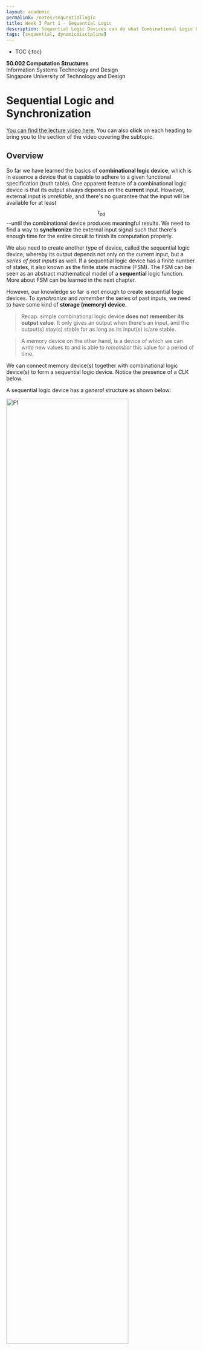 ```yaml
---
layout: academic
permalink: /notes/sequentiallogic
title: Week 3 Part 1 - Sequential Logic
description: Sequential Logic Devices can do what Combinational Logic Devices can't; to produce output that depends on both past and current input. 
tags: [sequential, dynamicdiscipline]
---
```



* TOC
{:toc}

**50.002 Computation Structures**
<br>
Information Systems Technology and Design
<br>
Singapore University of Technology and Design

# Sequential Logic and Synchronization
[You can find the lecture video here.](https://youtu.be/HlizelEp4Yc) You can also **click** on each heading to bring you to the section of the video covering the subtopic. 

## Overview


So far we have learned the basics of **combinational logic device**, which is in essence a device that is capable to adhere to a given functional specification (truth table). One apparent feature of a combinational logic device is that its output always depends on the **current** input.  However, external input is *unreliable*, and there's no guarantee that the input will be available for at least $$t_{pd}$$--until the combinational device produces meaningful results. We need to find a way to **synchronize** the external input signal such that there's enough time for the entire circuit to finish its computation properly. 

We also need to create another type of device, called the sequential logic device, whereby its output depends not only on the current input, but a *series of past inputs* as well.  If a sequential logic device has a finite number of states, it also known as the finite state machine (FSM). The FSM can be seen as an abstract mathematical model of a **sequential** logic function. More about FSM can be learned in the next chapter. 

However, our knowledge so far is not enough to create sequential logic devices. To *synchronize* and *remember* the series of past inputs, we need to have some kind of **storage (memory) device**. 

> Recap: simple combinational logic device **does not remember its output value**. It only gives an output when there's an input, and the output(s) stay(s) stable for as long as its input(s) is/are stable.

> A memory device on the other hand, is a device of which we can *write* new values to and is able to *remember* this value for a period of time.

We can connect memory device(s) together with combinational logic device(s) to form a sequential logic device. Notice the presence of a CLK below. 

A sequential logic device has a *general* structure as shown below:


<img src="https://dl.dropboxusercontent.com/s/7crg33w0e7yg2hn/Q1.png?raw=1"  alt="F1"  width="80%" height = "80%">

  
In the next few sections we will learn how to create this memory device labeled as **Registers** above (or more specifically, it is called *D Flip-Flop*). 

## Storage Device: D-Latch

  
A D Flip-Flop (memory device) is made using another device called a D-latch.  A D-latch can be created using a multiplexer with a **feedback** **loop**,

<img src="https://dl.dropboxusercontent.com/s/612f6bsfepegsbb/Q2.png?raw=1"  alt="Fig2"  width="30%" height = "30%">

>Note: this is **not** the only way to make a D-latch. A simple Google search will present you with some other alternatives.  We just use a multiplexer here to explain the idea easily. 

How it works:
- In practice, G is clock (CLK) signal. It will periodically **switch** between '1's and '0's (valid high voltage and valid low voltage) as shown in the image below:
<img src="https://dl.dropboxusercontent.com/s/1s4wmuj1bsfpmfp/Q3.png?raw=1"  alt="Fig5"  width="70%" height = "70%">

- Q is the output of the latch, and D is the (external) input that's placed at the second input port the latch. 
- Q is fed back as Q', the first input port of the latch. 

- If G is 1, then the input signal on wire D will be "passed" to / reflected at output wire Q, *independent of the signal on wire Q'.* Lets call this the **write mode**. <div class="redborder">The word "pass" through is used from this point onwards in this chapter to easily explain the behavior of the mux, that when G=1, then value at Q always reflects the value at D. However recall from from Week 1 lecture (CMOS) that the signal at Q is actually due to the VDD or GND and D is simply the input at the gate that activates or deactivates the pull-up or pull-down components of the latch.</div> 


-  If G is 0, then output signal on wire Q reflects the signal on wire Q', *independent of input wire D*. Lets call this the **read memory mode**.


How we intend to use the device:

> We supply input voltage (valid low or high) at wire D, and  simultaneously supply valid high voltage at G (or illustrated as Clock port in the figure below). 
>
>Then after some time, we supply valid low voltage at G. Hopefully at Q now we have the value that was supplied at D when G was high *without having to hold D's value(s) as they were*. 
>
>If we put many of these devices in parallel, we can have a fixed N-bit output that is "remembered" by the device without having to always supply these combination of values at the input ports D. We can then use the output of these memory devices as an input to the combinational logic device for at least as long as its $$t_{pd}$$ (to finish computation). *Hopefully, we then don't have to worry about unreliable external input anymore.* 

The figure below illustrates an example of 4-bit input and corresponding 4-bit output. Each of the device drawn as a rectangle (with the ">" symbol at its lower left corner) is called a **Flip-Flop** (see later section).  They are made up of D-latches. 

<img src="https://dl.dropboxusercontent.com/s/ruxrkxm1r6kog88/s1.png?raw=1"  alt="Fig3"  width="60%" height = "60%">

  
 <span style="background-color:yellow">  **Note**: From this point onwards, '1' simply means valid high voltage, and '0' means valid low voltage </span>. 
 
There are **two** problems that arises from using this simple D-latch in our electronic devices without any contract / rules:

1. **Storage of invalid information:** If G changes from `1` to `0` at the ***exact*** moment when D just turned **invalid** from previously being valid, then we might end up storing that  **invalid value of D** when the latch enters memory mode.

2. **Invalid/unstable output due to transition in input:** If the *existing* stable input value in D is flipped, e.g: is changed from '1' to '0' or vice versa,  the value at D will be invalid (*momentarily*) during this *transition*. The voltage value at D can also be invalid (unstable, unreliable) due to any disturbance. 

	This will affect the output at Q if G is 1, because it will pass **all** input from D to the output wire Q, regardless of whether it is a valid or stable input or not (during transition or any disturbance). We end up with potentially unstable/invalid output **half the time.** 

	In practice, this is *not acceptable* because we do not want our electronic devices (e.g: computers) to have invalid output computed (e.g: be unstable, or hang, or freeze) at any point in time, *even when D is transitioning*. We want it to be **robust**, and **reliable** at **all** times. 

	<div class="redbox"> Combinational component within an electronic device requires a certain amount of time ($$t_{pd}$$) to produce meaningful results; and over this time-frame we need to hold its input <strong>stable</strong>, however external input is *unreliable* so theres <strong>no guarantee</strong> that this requirement is fulfilled. </div>

	Therefore, we create another device to using D-latches, and they are called **D Flip-Flop** or more informally a *Register* to **synchronize** external input with the circuit's CLK, and also *switch* between write and memory mode as we intend it to behave.

	A **D Flip-Flop** with a right CLK setup will be able to produce a **valid and stable** output for an entire clock period -- *long enough* for any combinational logic connected downstream to finish its computation ($$t_{pd}$$) and produce meaningful output before the next **output** value is produced. 

We address these problems in the next two sections.

  

## The Dynamic Discipline

  

The *dynamic discipline* is a contract that is made to address the first problem above: the possibility of **storing invalid information** in the memory device. It is imperative to never violate the dynamic discipline to ensure any sequential logic circuits to work properly.

The dynamic discipline states that there are **two timing** **requirements for the input signal supplied at D**, named as $$T_{setup}$$ and $$T_{hold}$$, which lengths are:
1. $$T_{setup}$$ = *approximately* $$2 \times t_{pd}$$  of the components that make up the D-latch.

1. $$T_{hold}$$ =  *approximately* $$t_{pd}$$   of the components that make up the D-latch.

$$T_{setup}$$ is defined as  the minimum amount of time that the voltage on wire D needs to be valid/stable **BEFORE** the **clock edge changes from '1' to '0'** (turning from write mode to memory mode).


$$T_{hold}$$ is defined as the minimum amount of time that the voltage on wire D needs to be valid/stable **AFTER** the **clock edge reaches a valid '0' from a previous '1'**.

As explained in the previous notes,  $$t_{pd}$$ is the propagation delay of the combinational logic devices (components) that make up a D-latch, e.g: a multiplexer, which has a $$t_{pd}$$ value. The multiplexer can be made using a handful NAND gates. To clarify, this $$t_{pd}$$ is the propagation delay of that multiplexer or  components (combinational logic devices) that are used to make up a D-latch.

> Why are the lengths for $$T_{setup}$$ and $$T_{hold}$$ dependent on the the $$t_{pd}$$ of the components that make up the D-latch? 

 > For $$T_{setup}$$, you can figure this out by thinking, **how long** you **should** wait to ensure that the output signal at Q reflects what was supplied at D (requires $$1\times t_{pd}$$), and to ensure that this output at Q maintains this value when CLK at G turns `0` (from Q', requires *another* $$1\times t_{pd}$$). 

> For $$T_{hold}$$, you can figure this out by realising that CLK is an **input** to the D-latch system as well, and the device needs **some time** ($$1\times t_{pd}$$) to realise that it is in memory mode after CLK turns to a valid `0`. Throughout this brief period. of time, the input at D must be held valid/stable. 

## Edge-Triggered D Flip-Flop 

  

To address the second problem : the presence of **unstable/invalid output during transition of input**, we need to create another device called the *Edge-Triggered D Flip Flop* (or shortened as Flip-Flop) by putting two D-Latches in series as shown:

<img src="https://dl.dropboxusercontent.com/s/gtqq3c7i9d6vz3c/Q1.png?raw=1"  alt="Fig6"  width="80%" height = "80%">

At first, each of the two rectangles are the symbol of a regular D-latch. Putting them in series (and ***inverting*** the CLK signal fed to the first latch) results in a Flip-Flop (the rectangular symbol on the right). The difference is that in a Flip-Flop, the CLK input port is represented by the > symbol at its lower left corner. 



We can decribe the structure of a Flip-Flop as follows:

 - The first D-latch that receives the external input D is called the **master** latch, and the second D-latch is called the **slave** latch.
   
 -  There is an **inverter** applied on the G input on the master Flip-Flop, so the master latch receives or "sees" the **inverted**  clock signal.
-  The star ($$\star$$) symbol represents the intermediary output and its not observable outside of the system. 
- The output at the Q port of the slave latch is the observable output of the Flip-Flop.

  
  

**How does a Flip-Flop prevents the presence of invalid/unstable output during transition/disturbance of input at D?**

 
- The observer/user gets output only from the output wire of the **slave** latch's Q port, and the observer/user supplies input only to the **master** latch's D port.

- CLK is a signal that periodically changes from `0` to `1` and vice versa.

- When CLK signal is 0, the G port of **master** latch will receive a `1` (due to the inverter) and the G port of **slave** flip flop will receive a `0` **at the same time.**

	This means that the **master** latch is in "write mode", i.e: it lets signal from its D wire through to its Q port, while the **slave** latch is in "memory mode", i.e: slave's output depends on **its own** memory  Q' and not affected by input on $$\star$$.

- When CLK signal is 1, the G port of **master** latch will receive a `0` due to the inverter and the G wire of **slave** latch will receive a 1.

	This means that the **master** latch is in "memory mode", i.e: master's output depends on its own memory  Q' and is not affected by any value on input port D. Meanwhile, the **slave** latch is on "write mode", i.e: it lets signal from the $$\star$$ wire to be passed through its slave input port D.

- Hence, **only ONE of the two D-Latches is on "write mode" at a time** or equivalently, **only one D-latch is on "memory-mode" at a time.**

- Unlike a single D-latch alone, this Flip-Flop configuration **prevents** a *direct* reflection of the input of the system (supplied by the user) to the output of the system. 


The explanation above is illustrated in terms of **waveforms** below. Take some time to study the waveforms and convince yourselves that they make sense. Note that "Q" here means the overall output of the Flip-Flop, which is signal produced by the Q port of the slave latch. 

<img src="https://dl.dropboxusercontent.com/s/lsovnj1u8s9d95i/ffwaveform.png?raw=1"  width="70%" height = "70%">

 
Notice two further behaviors in the Flip-Flop:


1. Unlike the $$\star$$, the signal at Q is **stable throughout an entire clock period**, and change *only* in the **next** clock period. In comparison, the $$\star$$  is only stable **half the time** when the master latch is at memory mode, but reflects ever-changing D-input signal during write mode. 

2. The edge-triggered flip-flop in this particular configuration, where the master is the one that receives the **inverted** CLK signal produces **new** value at Q (reflects the input at D) at every **rising edge** of the CLK. 

	> It is as if we are able to ***capture*** the instantaneous value of D at each CLK-rise edge, and **reflect**/produce it at Q for that **entire period** of the CLK. 

	You can also make the slave latch to be the one that receives the inverted CLK signal, and the value at Q reflects the input at D at each **falling edge** of the CLK. <span style="background-color:yellow">  Note: The name "edge-triggered" comes from the fact that the **output at port Q**  of the slave **changes** only when the CLK edge changes (in our case, at every rising *edge*). </span>


  
  


## $$t_{pd}$$ and $$t_{cd}$$ of Sequential Logic vs Combinational Logic Devices

In the previous chapter, we learned about the definition $$t_{CD}$$ and $$t_{PD}$$ for combinational logic (CL) devices, and how to compute these values. For **sequential logic (SL) devices**, i.e: circuits with Flip-Flops and CLs combined, these timings mean as follows:
  

1. $$t_{CD}$$ of a Flip-Flop (or sequential logic devices) is the time taken for an **invalid** CLK input (**not input to the sequential logic circuit**),  <span style="background-color:yellow"> as a result of *transition* from '0' to '1'</span>, to produce an **invalid** *final* output of the SL (Sequential Logic) device. 

1. $$t_{PD}$$ of a Flip-Flop (or sequential logic devices) is the time taken for **valid '1'** CLK input (**again, not input to the sequential logic circuit**), to produce a **valid** *final* output of the SL device. 


  
  

Note the **subtle difference** between the $$t_{PD}$$ and $$t_{CD}$$ of a combinational vs a sequential device. 

To summarise:
- In combinational device, there is no input CLK and units with *feedback* paths like the Flip Flops involved. $$t_{PD}$$ of a combinational device is the time measured from the moment a **valid** input is fed to the circuit to the moment it produces a **valid** output of the circuit, and $$t_{CD}$$ is the time measured from the moment an **invalid** input is fed to the circuit to the moment it produces an **invalid** output. 

- However, in SL, our "input" will be the **CLK** and not the "user" input, and in particular only are concerned with the **CLK transition from `0` to `1`**, where the D Flip-Flop "captures" a new input value. 
  

## Flip-Flop Timing Constraint

  

Recall that we learned the *dynamic discipline* that has to be obeyed to ensure that we do not end up storing invalid input signals. In the flip-flop configuration, we **connect** two D-latches together. <span style="background-color:yellow"> Hence the dynamic discipline for the slave latch has to be obeyed by the master latch because the *output* of the master latch is the *input* to the slave latch</span>. 

To obey the dynamic discipline, there exist this **timing constraint** for the Flip-Flop configuration:

$$t_{CD_{master}} > t_{H_{slave}}$$



Reasons:

- Imagine the exact moment when the INV CLK seen by master (latch) changes from `0` to `1`, at the same time, the CLK signal seen by slave (latch)  changes from `1` to `0`. 

- This transition by the CLK is **not immediate** and there is a short time window where the CLK goes from (valid) `1` to invalid value to (valid) `0`. 

- This implies that the master goes into write mode while the slave goes into memory mode *simultaneously*.

- However, the $$\star$$ at the output of the master cannot change *immediately* in order to fulfil the $${t_{H}}$$ requirement of the slave. 
 
- The $$\star$$ has to retain its previous valid value (when the clock was valid) and **cannot immediately** do the following before the $${t_{H}}$$ requirement of the slave is fulfilled:
	- Become invalid due to transition in the CLK value, or
	- Reflect whatever new input is given at D port of the master latch, even though the master latch is at the write mode. 
	
- This means the **contamination** delay of the master latch (time taken on signal on $$\star$$ is be invalid after CLK at G port  becomes invalid) has to be **larger** than the hold time of the slave latch *so that the Flip-Flop system obeys the dynamic discipline.* 

  

## Sequential Logic Device Timing Constraint

  

<div class="orangebox">We can now use a Flip-Flop in our circuit as a 'memory' device that we can put in series, either before or/and after any combinational logic circuit. </div>

**The *dynamic discipline* has to always be obeyed at any part of the sequential logic circuit/device.** 

Due to this, we have **two** timing constraints called **$$t_1$$ and $$t_2$$** that should **always** apply for <span style="background-color:yellow">  **any** path between two (one upstream and one downstream) connecting Flip-Flops </span> (regardless of how many CLs are there in the middle of the two Flip-Flops) in a SL circuit. 

Take into example a very simple combination as shown in the figure below, consisted of two Flip-Flops and one CL device in between. Let's name the Flip-Flop on the left the "upstream" Flip-Flop and the Flip-Flop on the right the "downstream" Flip-Flop: 

<img src="https://dl.dropboxusercontent.com/s/2e6c8of9d5ipw0t/Q11.png?raw=1"  alt="Fig6"  width="70%" height = "70%">

If we were to plot the timing diagram of the CLK, output of R1 ($$Q_{R1}$$), and the output of the CL (CL out), we have the following:
<img src="https://dl.dropboxusercontent.com/s/dxcun9lssktr6rn/Q12.png?raw=1"  alt="Figure4"  width="70%" height = "70%">


From the diagram above, we can define two timing constraints for this particular scenario:
- $$t_1$$ : $$t_{CD} R_1 + t_{CD} CL \geq t_{H} R_2$$
- $$t_2$$ : $$t_{PD} R_1 + t_{PD} CL + t_S R_2 \leq t_{CLK}$$

where $$t_{CLK}$$ is the clock period.  

Explanation:
- The $$t_1$$ constraints ensures that the $$t_H$$ requirement of the downstream register, R2, is fulfilled by the devices thats put upstream (before it), that is CL and R1 in the example above. 
	- When the CLK rises at $$t_i$$, both R1 and R2 are "*capturing*" different values, **simultaneously**. 
	- R1 is receiving *current* input value at $$t_i$$, while R2 is receiving the *computed* old input value that was produced by R1 at $$t_{i-1}$$. 
	- The devices upstream of R2 has to **help** to hold on to this *old*  $$t_{i-1}$$ values for the $$t_H$$ of R2 to be fulfilled before responding to the rising edge of the clock and producing new values. 

- The $$t_2$$ constraints ensures that the clock period is **long enough** for three things to complete:
	- Valid signal to be produced at the output of R1 and 
	- Signal to *propagate* through CL in between, and 
	- Signal to be set-up at the downstream register R2 (for memory mode).
	
- The $$t_1$$ and $$t_2$$ requirements must be fulfilled within **any paths between two connecting DFFs** in a circuit, in order for the overall circuit to obey the dynamic discipline.

We can call the $$t_{PD} CL$$ (propagation delay of the CL) as the time taken to do **actual work** or **logic computation**. 

 <div class="redbox">It should be clear by now why the input to this CL must be stable for at least $$t_{pd}$$ for it to have meaningful output, and how our new circuit with DFFs (obeying dynamic discipline, $$t_1$$, and $$t_2$$ constraint) guarantees this -- something that unreliable external input alone cannot guarantee if it were to be fed directly to the CL units.</div>

The propagation or contamination delays of a Flip-Flop is not considered a logic computation, because unlike combinational logic devices (that can be made to implement functionalities such as addition, subtraction, boolean expressions, etc), a Flip-Flop **does not implement** any other special functionalities except to function as a memory device. 
  

See [this document](https://dl.dropboxusercontent.com/s/gi4r2ea1tdv5x4d/Seq_Logic_Timing_Extras_2020.pdf?dl=1) to know more about timing computations for sequential logic device. 


## Synchronization with Input

  

In any sequential logic circuit we use a **single synchronous clock**, meaning that we use one same clock to any D Flip-Flop in the device. Our timing constraints ensure that the CLs are given valid and stable input long enough for it to produce meaningful output. 

<div class="redborder">However, we still have one small issue: the external input need to obey the dynamic discipline of the <i>first</i> 'upstream' DFF (that directly receives external input) in the circuit.  </div>

In practice, it is **not possible** for any arbitrary input to always be synchronised with the clock, i.e: to obey the $$t_S$$ and $$t_H$$ requirements (of the external input facing 'upstream' DFF) at all times. Recall that dynamic discipline is crucial for any sequential logic circuit to work properly. We are now going to discuss what happens if **dynamic discipline is violated**.

<img src="https://dl.dropboxusercontent.com/s/ucujrzj5imp4xxy/metas.png?raw=1"  alt="Figure10"  width="60%" height = "60%">


Look at the figure above. Let D be the "user" input to the Flip-Flop and OUT be the output "Q" of the Flip-Flop. When one of the timing constraints ($$t_{H}$$ in this case) imposed by the dynamic discipline is violated, we may end up storing the invalid values during read/memory mode. This event of storing invalid value is called the **metastable state**. 



## The Metastable State

  

Due to the existence of a feedback loop in the D-latch as shown,


<img src="https://dl.dropboxusercontent.com/s/8jiw0mlsq8xvzsv/dff.png?raw=1"  alt="Figure4"  width="40%" height = "40%">

..it has a unique property where there exist a point in its voltage characteristics function whereby **Vin = Vout**. 

We can measure and plot $$V_{in}$$ (Q') versus $$V_{out}$$ (Q) in the D-latch, and come up with a VTC plot as follows:

<img src="https://dl.dropboxusercontent.com/s/t4ji250oufvdsun/metastable.png?raw=1"  alt="Figure4"  width="80%" height = "80%">


The red line signifies the feedback constraint, where we have **Q** at $$V_{out}$$ to be equivalent to **Q'** as $$V_{in}$$. **This is the effect of connecting the output of the multiplexer to itself, on the first input port**. 

The green line signifies the VTC of a "closed latch" state, i.e: when the selector bit of the multiplexer receives a '0' as shown in the diagram above. 

Notice that in the closed latch state, the D-latch passes the value from $$V_{in}$$ (Q') as the output at $$V_{out}$$ (Q), and thus we have a shape that resembles that of a buffer. 

There are three solutions formed by the intersections of the red line (feedback constraint) and the green line (VTC of the closed latch), as indicated by the three circles in the figure above: two end points that results in "valid" voltages (either `0` or `1`), and one middle point that is *metastable* (denoted as $$V_m$$).

What is the meaning of these *solutions*? Well, we are indeed creating a device which output is connected back as its input, so we need to know where the system will *tend towards*. 


Let's think about this particular scenario while looking at the VTC plot above:
- If the initial $$V_{in}$$ value is *well* *below* $$V_m$$, then it will produce an even lower $$V_{out}$$. 

- This $$V_{out}$$ becomes a new $$V_{in_2}$$ when the signal traverse the loop for the second time, and produce another even lower $$V_{out_2}$$. 
- Eventually, the value of $$V_{out_N}$$ after certain N loops traversal tends towards the **stable** low indicated by the teal circle on the left. 
- In summary, **during each loop $$i$$, $$V_{out_i}$$ produced is always *less* than $$V_{in_i}$$**, and thus after a few loops, the final value of $$V_{out}$$  tends towards the *teal* point of the left. 
 
	> *The little note at the figure above illustrates this scenario too.* 

Otherwise, if the initial value of $$V_{in}$$ is well above $$V_m$$, then the opposite applies and the final value of $$V_{out}$$ after N loops will tend towards the stable high indicated by the teal circle on the right, since $$V_{out_i}$$ is always greater than $$V_{in_i}$$ at each loop $$i$$.

However, if we have $$V_{in} = V_m$$, then from the graph we can easily see that $$V_{out}$$ will *again* be at equivalent value, at $$V_m$$ in the following loop traversal. This $$V_{out} = V_m$$ will be an input back at $$V_{in}$$ (in the next loop), which will produce $$V_m$$ again *over and over* (perpetually) under ideal, noise-free case. 

Therefore, without the presence of noise or external disturbances, if $$V_in$$ is *exactly* at $$V_m$$ then there is **always** a **chance** that we could *wait* **forever** for it to be able to settle to either a stable values. A small presence of noise will drive $$V_{in}$$ down or up and eventually it *may* settle to a stable value, however this is **not guaranteed in bounded time**. 

The state whereby your SL device is unable to settle to a stable / valid value for unknown period of time is called the metastable state. Obviously we **do not** want this because the output of the device is invalid during this unknown time frame, and therefore rendered *useless*. 

<span style="background-color:yellow"> In summary, **properties** of metastable state are illustrated below:</span>
- It corresponds to an **invalid** logic level -- the switching threshold of a device

- It is an **unstable** equilibrium, a small noise/pertubation may cause it to *accelerate* towards either ends: a stable `0` or `1`... *eventually* (but it might not too).
- Depending on how close $$V_{in}$$ is to $$V_m$$ and presence of noise, it also **may take forever** to settle towards a stable value (unbounded time).
- Every bistable system exhibits **at least one** metastable state.


Hence, the metastable state is an **inevitable** risk of synchronization *because* our active device **always** have a **fixed-point voltage $$V_m$$** such that $$V_{in} = V_m$$ implies $$V_{out} = V_m$$, caused inherently by the feedback loop constraint and the VTC of the multiplexer. 

The **violation of dynamic discipline** may put our feedback loop at some voltage *near* $$V_m$$. The **time taken** for $$V_{out}$$ to eventually settle towards a stable `0` or `1` is **inversely** proportional to current $$\|V_{out} - V_m\|$$, and is *theoretically infinite* for $$V_{out} = V_m$$. 

Since there is **no lower bound** on $$\|V_{out} - V_m\|$$, then there is **no upper bound** for the settling time of eventual $$V_{out}$$ value. 
 
**In other words, we cannot completely avoid the metastable state**. 
> If an SL device enters the metastable state, it *might* eventually settle to a valid zero... or a valid one, but there is no guarantee when this will happen. It may take a second,  or it may take forever to settle. 

<div class="blueborder"> The only thing we can do is to <strong>minimize</strong> the metastable state's probability from happening. We can do that by introducing more <strong>delays</strong> between the first 'upstream' Flip-Flop and the CL devices downstream in the hopes that the signal will somehow settle towards either end before reaching the CL, as illustrated here:<br>
<img src="https://dl.dropboxusercontent.com/s/g5sbabtn9ywwkod/series.png?raw=1"  alt="Figure12"  width="90%" height = "90%"><br>
Note that this comes at the cost of <i>responsiveness</i> of the device. 
</div>
 
## Summary
You may want to watch the post lecture videos here:
* [Part 1: D-Latch](https://youtu.be/TdwV30ORXJY)
* [Part 2: Timing Specifications](https://youtu.be/_qTTgelFAGY)
* [Part 3: D-Flip Flop or Registers](https://youtu.be/X6kxFjAHkSw)
* [Part 4: Synchronisation](https://youtu.be/eK4JCv1oADo)

As stated above, a **sequential** logic device has a *general* structure as shown below:

<img src="https://dl.dropboxusercontent.com/s/7crg33w0e7yg2hn/Q1.png?raw=1"  alt="F1"  width="80%" height = "80%">

During each clock period, it should be able to compute the next value (next state), and output value. The output at any point in time, is always affected by the current state, which is the state computed in the previous clock period / time step. Hence the name **sequential logic** comes from the fact that it is a type of **logic** circuit whose output depends **not only on the present** value of its input signals but on the *sequence of past inputs, (the input history) as well.*


